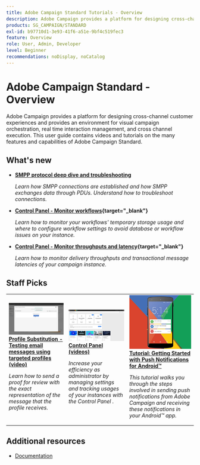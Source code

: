 ```yaml
---
title: Adobe Campaign Standard Tutorials - Overview
description: Adobe Campaign provides a platform for designing cross-channel customer experiences and provides an environment for visual campaign orchestration, real time interaction management, and cross channel execution. This user guide contains videos and tutorials on the many features and capabilities of Adobe Campaign Standard.
products: SG_CAMPAIGN/STANDARD
exl-id: b97710d1-3e93-41f6-a51e-9bf4c519fec3
feature: Overview
role: User, Admin, Developer
level: Beginner
recommendations: noDisplay, noCatalog
---
```

# Adobe Campaign Standard -  Overview

Adobe Campaign provides a platform for designing cross-channel customer experiences and provides an environment for visual campaign orchestration, real time interaction management, and cross channel execution. This user guide contains videos and tutorials on the many features and capabilities of Adobe Campaign Standard.

## What's new

* **[SMPP protocol deep dive and troubleshooting](https://experienceleague.adobe.com/docs/campaign-learn/set-up-sms-for-adobe-campaign/smpp-deep-dive-and-troubleshooting.html)**

  *Learn how SMPP connections are established and how SMPP exchanges data through PDUs. Understand how to troubleshoot connections.*

* **[Control Panel - Monitor workflows](https://experienceleague.adobe.com/docs/control-panel-learn/control-panel/performance-monitoring/monitor-workflows.html){target="_blank"}**
  
  *Learn how to monitor your workflows' temporary storage usage and where to configure workflow settings to avoid database or workflow issues on your instance.*

* **[Control Panel - Monitor throughputs and latency](https://experienceleague.adobe.com/docs/control-panel-learn/control-panel/performance-monitoring/monitor-throughputs-and-latency.html){target="_blank"}**

  *Learn how to monitor delivery throughputs and transactional message latencies of your campaign instance.*

## Staff Picks

<table>
<tr>
  <td>
    <a href="./communication-channels/email/profile-substitution.md"> 
      <img alt="Profile Substitution - Testing email messages using targeted profiles (video)" src="./assets/substitution_tab.png"/>
    </a>
    <div>
      <a href="./communication-channels/email/profile-substitution.md">
    <strong>Profile Substitution - Testing email messages using targeted profiles (video)</strong>
    </a>
    </div>
    <p>
    <em>Learn how to send a proof for review with the exact representation of the message that the profile receives.</em>
    <p>
  </td>
   <td>
    <a href="https://experienceleague.adobe.com/docs/campaign-standard-learn/control-panel/control-panel-overview.html">
      <img alt="Control Panel (videos)" src="./assets/control-panel.png" />
    </a>
    <div>
    <a href="https://experienceleague.adobe.com/docs/campaign-standard-learn/control-panel/control-panel-overview.html?lang=en">
    <strong>Control Panel (videos)</strong>
    </a>
    </div>
    <p>
    <em> Increase your efficiency as administrator by managing settings and tracking usages of your instances with the Control Panel .</em>
    <p>
  </td>
  <td>
    <a href="https://experienceleague.adobe.com/docs/campaign-standard-learn/getting-started-with-push-notifications-android/introduction.html?lang=en">
      <img alt="Tutorial: Getting Started with Push Notifications for Android" src="./assets/push-for-android.png" />
    </a>
    <div>
      <a href="https://experienceleague.adobe.com/docs/campaign-standard-learn/getting-started-with-push-notifications-android/introduction.html?lang=en">
    <strong>Tutorial: Getting Started with Push Notifications for Android™</strong>
    </a>
    </div>
    <p>
    <em>This tutorial walks you through the steps involved in sending push notifications from Adobe Campaign and receiving these notifications in your Android™ app. </em>
    <p>
  </td>
</tr>
</table>

## Additional resources

* [Documentation](https://experienceleague.adobe.com/docs/campaign-standard/using/campaign-standard-home.html?lang=en)
